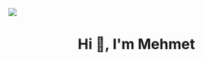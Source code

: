 <img align="center"  src = "https://www.sherpadesk.com/hubfs/Blog%20Images/AI-BOT-Featured-img.gif"></img>
<h1 align="center">Hi 👋, I'm Mehmet</h1>
